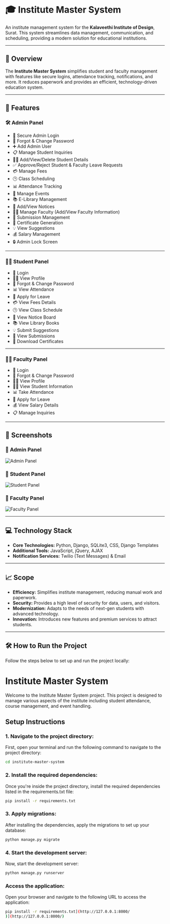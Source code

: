 # 🎓 **Institute Master System** 

An institute management system for the **Kalaveethi Institute of Design**, Surat. This system streamlines data management, communication, and scheduling, providing a modern solution for educational institutions.

---

## 🌟 **Overview**

The **Institute Master System** simplifies student and faculty management with features like secure logins, attendance tracking, notifications, and more. It reduces paperwork and provides an efficient, technology-driven education system.

---

## 🚀 **Features**

### 🛠️ **Admin Panel**
- 🔐 Secure Admin Login
- 🔄 Forgot & Change Password
- ➕ Add Admin User
- 📋 Manage Student Inquiries
- 🧑‍🎓 Add/View/Delete Student Details
- ✅ Approve/Reject Student & Faculty Leave Requests
- 💳 Manage Fees
- 🕒 Class Scheduling
- 📊 Attendance Tracking
- 🎉 Manage Events
- 📚 E-Library Management
- 📰 Add/View Notices
- 🧑‍🏫 Manage Faculty (Add/View Faculty Information)
- 📝 Submission Management
- 📜 Certificate Generation
- 💡 View Suggestions
- 💰 Salary Management
- 🔒 Admin Lock Screen

---

### 👩‍🎓 **Student Panel**
- 🔐 Login
- 🧑‍💻 View Profile
- 🔄 Forgot & Change Password
- 📊 View Attendance
- 📝 Apply for Leave
- 💳 View Fees Details
- 🕒 View Class Schedule
- 📰 View Notice Board
- 📚 View Library Books
- 💡 Submit Suggestions
- 📝 View Submissions
- 📜 Download Certificates

---

### 👨‍🏫 **Faculty Panel**
- 🔐 Login
- 🔄 Forgot & Change Password
- 🧑‍💻 View Profile
- 🧑‍🎓 View Student Information
- 📊 Take Attendance
- 📝 Apply for Leave
- 💰 View Salary Details
- 📋 Manage Inquiries

---

## 🎨 **Screenshots**

### 🔷 **Admin Panel**
![Admin Panel](./images/admin-panel.png)

### 🔷 **Student Panel**
![Student Panel](./images/student-panel.png)

### 🔷 **Faculty Panel**
![Faculty Panel](./images/faculty-panel.png)

---

## 💻 **Technology Stack**

- **Core Technologies:** Python, Django, SQLite3, CSS, Django Templates
- **Additional Tools:** JavaScript, jQuery, AJAX
- **Notification Services:** Twilio (Text Messages) & Email

---

## 📈 **Scope**

- **Efficiency:** Simplifies institute management, reducing manual work and paperwork.
- **Security:** Provides a high level of security for data, users, and visitors.
- **Modernization:** Adapts to the needs of next-gen students with advanced technology.
- **Innovation:** Introduces new features and premium services to attract students.

---

## 🛠️ **How to Run the Project**

Follow the steps below to set up and run the project locally:

# Institute Master System

Welcome to the Institute Master System project. This project is designed to manage various aspects of the institute including student attendance, course management, and event handling.

## Setup Instructions

### 1. Navigate to the project directory:

First, open your terminal and run the following command to navigate to the project directory:

```bash
cd institute-master-system
```
### 2. Install the required dependencies:
Once you're inside the project directory, install the required dependencies listed in the requirements.txt file:
```bash
pip install -r requirements.txt

```
### 3. Apply migrations:
After installing the dependencies, apply the migrations to set up your database:
```bash
python manage.py migrate

```
### 4. Start the development server:
Now, start the development server:
```bash
python manage.py runserver

```
### Access the application:
Open your browser and navigate to the following URL to access the application:
```bash
pip install -r requirements.txt](http://127.0.0.1:8000/
)](http://127.0.0.1:8000/)

```

